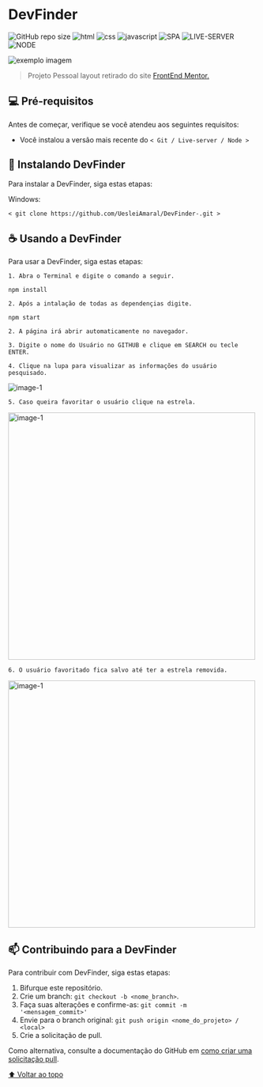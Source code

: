 # DevFinder

![GitHub repo size](https://img.shields.io/github/repo-size/UesleiAmaral/DevFinder-)
![html](https://img.shields.io/badge/-HTML-red)
![css](https://img.shields.io/badge/-CSS-blueviolet)
![javascript](https://img.shields.io/badge/-JAVASCRIPT-yellow)
![SPA](https://img.shields.io/badge/-SPA-black)
![LIVE-SERVER](https://img.shields.io/badge/-LIVE--SERVER-orange)
![NODE](https://img.shields.io/badge/-NODE-brightgreen)



<img src="https://github.com/UesleiAmaral/utils/blob/main/devFinderHome.png" alt="exemplo imagem" alignItem="center">

> Projeto Pessoal layout retirado do site <a href="https://www.frontendmentor.io/challenges/github-user-search-app-Q09YOgaH6" target="blank_">FrontEnd Mentor.</a>

## 💻 Pré-requisitos

Antes de começar, verifique se você atendeu aos seguintes requisitos:

* Você instalou a versão mais recente do `< Git / Live-server / Node >`

## 🚀 Instalando DevFinder

Para instalar a DevFinder, siga estas etapas:

Windows:
```
< git clone https://github.com/UesleiAmaral/DevFinder-.git >
```

## ☕ Usando a DevFinder

Para usar a DevFinder, siga estas etapas:

```
1. Abra o Terminal e digite o comando a seguir.
```

```
npm install
```

```
2. Após a intalação de todas as dependençias digite.
```

```
npm start
```

```
2. A página irá abrir automaticamente no navegador.
```

```
3. Digite o nome do Usuário no GITHUB e clique em SEARCH ou tecle ENTER.
```
```
4. Clique na lupa para visualizar as informações do usuário pesquisado.
```
  <img src="https://github.com/UesleiAmaral/utils/blob/main/devFinderSearch.png" alt="image-1" border="0" >

```
5. Caso queira favoritar o usuário clique na estrela.
```
<img src="https://github.com/UesleiAmaral/utils/blob/main/devFinderSearchView.png" alt="image-1" border="0" width="500" >

```
6. O usuário favoritado fica salvo até ter a estrela removida.
```

<img src="https://github.com/UesleiAmaral/utils/blob/main/youFavorites.png" alt="image-1" border="0" width="500" >

## 📫 Contribuindo para a  DevFinder

Para contribuir com  DevFinder, siga estas etapas:

1. Bifurque este repositório.
2. Crie um branch: `git checkout -b <nome_branch>`.
3. Faça suas alterações e confirme-as: `git commit -m '<mensagem_commit>'`
4. Envie para o branch original: `git push origin <nome_do_projeto> / <local>`
5. Crie a solicitação de pull.

Como alternativa, consulte a documentação do GitHub em [como criar uma solicitação pull](https://help.github.com/en/github/collaborating-with-issues-and-pull-requests/creating-a-pull-request).

[⬆ Voltar ao topo](#DevFinder)<br>
